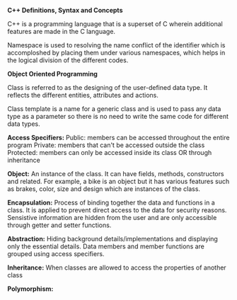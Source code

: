 **C++ Definitions, Syntax and Concepts**

C++ is a programming language that is a superset of C wherein additional features are made in the C language. 

Namespace is used to resolving the name conflict of the identifier which is accomploshed by placing them under various namespaces, which helps
in the logical division of the different codes.

**Object Oriented Programming**

  Class is referred to as the designing of the user-defined data type. 
  It reflects the different entities, attributes and actions.
  
  Class template is a name for a generic class and is used to pass any data type as a parameter so there is 
  no need to write the same code for different data types.
  
**Access Specifiers:**
  Public: members can be accessed throughout the entire program
  Private: members that can't be accessed outside the class 
  Protected: members can only be accessed inside its class OR through inheritance 
  
**Object:**
  An instance of the class. It can have fields, methods, constructors and related. 
  For example, a bike is an object but it has various features such as brakes, color, size and design which are instances of the class.
    
**Encapsulation:** 
  Process of binding together the data and functions in a class. It is applied to prevent direct access to the data for security reasons. 
  Sensistive information are hidden from the user and are only accessible through getter and setter functions.
  
**Abstraction:** 
  Hiding background details/implementations and displaying only the essential details. 
  Data members and member functions are grouped using access specifiers.

**Inheritance:**
  When classes are allowed to access the properties of another class

**Polymorphism:**
